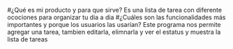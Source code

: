 #¿Qué es mi producto y para que sirve? Es una lista de tarea con diferente ocociones para organizar tu dia a dia #¿Cuáles son las funcionalidades más importantes y porque los usuarios las usarían? Este programa nos permite agregar una tarea, tambien editarla, elimnarla y ver el estatus y muestra la lista de tareas
